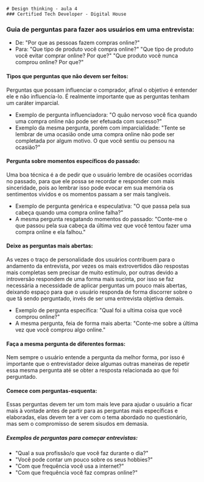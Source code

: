 	# Design thinking - aula 4
	### Certified Tech Developer - Digital House

### Guia de perguntas para fazer aos **usuários** em uma entrevista:
- De: "Por que as pessoas fazem compras online?"
- Para: "Que tipo de produto você compra online?"
			"Que tipo de produto você evitar comprar online? Por que?"
			"Que produto você nunca comprou online? Por que?"

#### Tipos que perguntas que não devem ser feitos:
 Perguntas que possam influenciar o comprador, afinal o objetivo é entender ele e não influencia-lo. É realmente importante que as perguntas tenham um caráter imparcial.
 - Exemplo de pergunta influenciadora: "O quão nervoso você fica quando uma compra online não pode ser efetuada com sucesso?"
 - Exemplo da mesma pergunta, porém com imparcialidade: "Tente se lembrar de uma ocasião onde uma compra online não pode ser completada por algum motivo. O que você sentiu ou pensou na ocasião?"
 
 #### Pergunta sobre momentos específicos do passado:
 Uma boa técnica é a de pedir que o usuário lembre de ocasiões ocorridas no passado, para que ele possa se recordar e responder com mais sinceridade, pois ao lembrar isso pode evocar em sua memória os sentimentos vividos e os momentos passam a ser mais tangíveis.
- Exemplo de pergunta genérica e especulativa: "O que passa pela sua cabeça quando uma compra online falha?"
- A mesma pergunta resgatando momentos do passado: "Conte-me o que passou pela sua cabeça da última vez que você tentou fazer uma compra online e ela falhou."

#### Deixe as perguntas mais abertas:
As vezes o traço de personalidade dos usuários contribuem para o andamento da entrevista, por vezes os mais extrovertidos dão respostas mais completas sem precisar de muito estímulo, por outras devido a introversão respondem de uma forma mais sucinta, por isso se faz necessária a necessidade de aplicar perguntas um pouco mais abertas, deixando espaço para que o usuário responda de forma discorrer sobre o que tá sendo perguntado, invés de ser uma entrevista objetiva demais.
- Exemplo de pergunta específica: "Qual foi a ultima coisa que você comprou online?"
- A mesma pergunta, feia de forma mais aberta: "Conte-me sobre a última vez que você comprou algo online."

#### Faça a mesma pergunta de diferentes formas:
Nem sempre o usuário entende a pergunta da melhor forma, por isso é importante que o entrevistador deixe algumas outras maneiras de repetir essa mesma pergunta até se obter a resposta relacionada ao que foi perguntado.

#### Comece com perguntas-esquenta:
Essas perguntas devem ter um tom mais leve para ajudar o usuário a ficar mais à vontade antes de partir para as perguntas mais específicas e elaboradas, elas devem ter a ver com o tema abordado no questionário, mas sem o compromisso de serem sisudos em demasia.
 ##### Exemplos de perguntas para começar entrevistas: 
- "Qual a sua profissão/o que você faz durante o dia?"
- "Você pode contar um pouco sobre os seus hobbies?"
- "Com que frequência você usa a internet?"
- "Com que frequência você faz compras online?"
